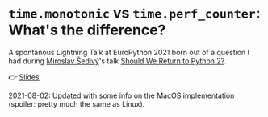 # `time.monotonic` vs `time.perf_counter`: What's the difference?

A spontanous Lightning Talk at EuroPython 2021 born out of a question I had during [Miroslav Šedivý](https://github.com/eumiro)'s talk [Should We Return to Python 2?](https://ep2021.europython.eu/talks/4Sw3dsp-should-we-return-to-python-2/).

👉 [Slides](https://foosel.net/slides/ep2021lt/)

2021-08-02: Updated with some info on the MacOS implementation (spoiler: pretty much the same as Linux).